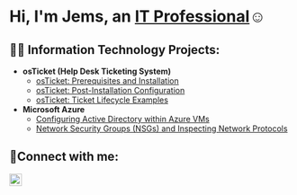<h1>Hi, I'm Jems, an <a href="https://linkedin.com/in/Josh">IT Professional</a>☺</h1>

<h2>👨‍💻 Information Technology Projects:</h2>

- <b>osTicket (Help Desk Ticketing System)</b>
  - [osTicket: Prerequisites and Installation](https://github.com/jemsstsurin/osticket-prereqs)
  - [osTicket: Post-Installation Configuration](https://github.com/jemsstsurin/post-install-config)
  - [osTicket: Ticket Lifecycle Examples](https://github.com/jemsstsurin/ticket-lifecycle)
- <b>Microsoft Azure</b>
  - [Configuring Active Directory within Azure VMs](https://github.com/jemsstsurin/configure-ad)
  - [Network Security Groups (NSGs) and Inspecting Network Protocols](https://github.com/jemsstsurin/azure-network-protocols)

<h2>🤳Connect with me:</h2>


[<img align="left" alt="Josh | LinkedIn" width="22px" src="https://cdn.jsdelivr.net/npm/simple-icons@v3/icons/linkedin.svg" />][linkedin]



[linkedin]: https://linkedin.com/in/jemsstsurin
